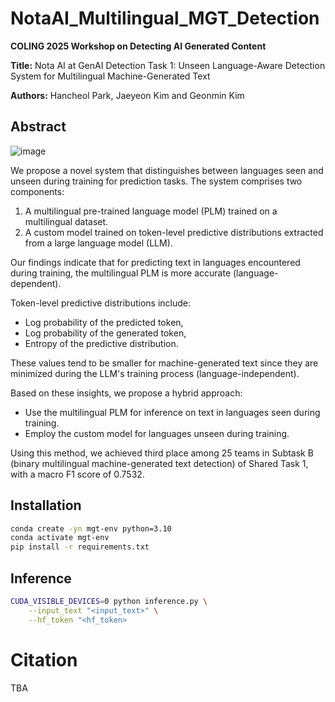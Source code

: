 # NotaAI_Multilingual_MGT_Detection

**COLING 2025 Workshop on Detecting AI Generated Content**

**Title:** Nota AI at GenAI Detection Task 1: Unseen Language-Aware Detection System for Multilingual Machine-Generated Text

**Authors:** Hancheol Park, Jaeyeon Kim and Geonmin Kim

## Abstract
![image](https://github.com/user-attachments/assets/76cd2431-2070-41e6-bd74-99847f5bee33)

We propose a novel system that distinguishes between languages seen and unseen during training for prediction tasks. The system comprises two components:

1. A multilingual pre-trained language model (PLM) trained on a multilingual dataset.
2. A custom model trained on token-level predictive distributions extracted from a large language model (LLM).
   
Our findings indicate that for predicting text in languages encountered during training, the multilingual PLM is more accurate (language-dependent). 

Token-level predictive distributions include:

* Log probability of the predicted token,
* Log probability of the generated token,
* Entropy of the predictive distribution.
  
These values tend to be smaller for machine-generated text since they are minimized during the LLM's training process (language-independent).

Based on these insights, we propose a hybrid approach:

* Use the multilingual PLM for inference on text in languages seen during training.
* Employ the custom model for languages unseen during training.

Using this method, we achieved third place among 25 teams in Subtask B (binary multilingual machine-generated text detection) of Shared Task 1, with a macro F1 score of 0.7532.

## Installation
```bash
conda create -yn mgt-env python=3.10
conda activate mgt-env
pip install -r requirements.txt
```

## Inference
```bash
CUDA_VISIBLE_DEVICES=0 python inference.py \
    --input_text "<input_text>" \
    --hf_token "<hf_token>
```

# Citation
TBA
